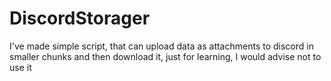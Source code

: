 # DiscordStorager
I've made simple script, that can upload data as attachments to discord in smaller chunks and then download it, just for learning, I would advise not to use it
